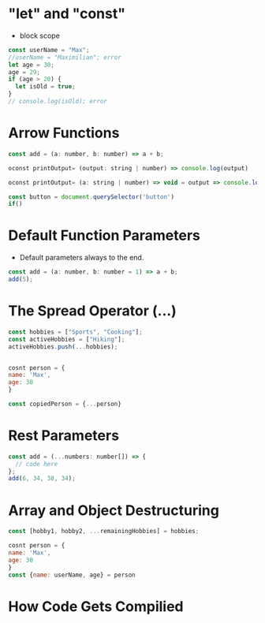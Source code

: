 # "let" and "const"

- block scope

```jsx
const userName = "Max";
//userName = "Maximilian"; error
let age = 30;
age = 29;
if (age > 20) {
  let isOld = true;
}
// console.log(isOld); error
```

# Arrow Functions

```jsx
const add = (a: number, b: number) => a + b;

oconst printOutput= (output: string | number) => console.log(output)

oconst printOutput= (a: string | number) => void = output => console.log(output)

const button = document.querySelector('button')
if()
```

# Default Function Parameters

- Default parameters always to the end.

```jsx
const add = (a: number, b: number = 1) => a + b;
add(5);
```

# The Spread Operator (...)

```jsx
const hobbies = ["Sports", "Cooking"];
const activeHobbies = ["Hiking"];
activeHobbies.push(...hobbies);


cosnt person = {
name: 'Max',
age: 30
}

const copiedPerson = {...person}
```

# Rest Parameters

```jsx
const add = (...numbers: number[]) => {
  // code here
};
add(6, 34, 38, 34);
```

# Array and Object Destructuring

```jsx
const [hobby1, hobby2, ...remainingHobbies] = hobbies;

cosnt person = {
name: 'Max',
age: 30
}
const {name: userName, age} = person
```

# How Code Gets Compilied
